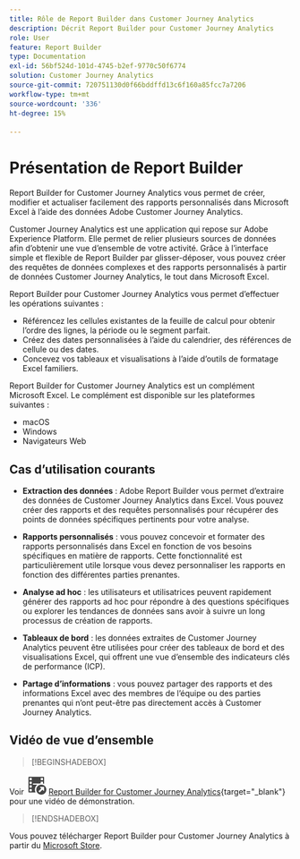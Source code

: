 ```yaml
---
title: Rôle de Report Builder dans Customer Journey Analytics
description: Décrit Report Builder pour Customer Journey Analytics
role: User
feature: Report Builder
type: Documentation
exl-id: 56bf524d-101d-4745-b2ef-9770c50f6774
solution: Customer Journey Analytics
source-git-commit: 720751130d0f66bddffd13c6f160a85fcc7a7206
workflow-type: tm+mt
source-wordcount: '336'
ht-degree: 15%

---
```


# Présentation de Report Builder

Report Builder for Customer Journey Analytics vous permet de créer, modifier et actualiser facilement des rapports personnalisés dans Microsoft Excel à l’aide des données Adobe Customer Journey Analytics.

Customer Journey Analytics est une application qui repose sur Adobe Experience Platform. Elle permet de relier plusieurs sources de données afin d’obtenir une vue d’ensemble de votre activité. Grâce à l’interface simple et flexible de Report Builder par glisser-déposer, vous pouvez créer des requêtes de données complexes et des rapports personnalisés à partir de données Customer Journey Analytics, le tout dans Microsoft Excel.

Report Builder pour Customer Journey Analytics vous permet dʼeffectuer les opérations suivantes :

- Référencez les cellules existantes de la feuille de calcul pour obtenir l’ordre des lignes, la période ou le segment parfait.
- Créez des dates personnalisées à l’aide du calendrier, des références de cellule ou des dates.
- Concevez vos tableaux et visualisations à l’aide d’outils de formatage Excel familiers.

Report Builder for Customer Journey Analytics est un complément Microsoft Excel. Le complément est disponible sur les plateformes suivantes :

- macOS
- Windows
- Navigateurs Web

## Cas d’utilisation courants

- **Extraction des données** : Adobe Report Builder vous permet d’extraire des données de Customer Journey Analytics dans Excel. Vous pouvez créer des rapports et des requêtes personnalisés pour récupérer des points de données spécifiques pertinents pour votre analyse.

- **Rapports personnalisés** : vous pouvez concevoir et formater des rapports personnalisés dans Excel en fonction de vos besoins spécifiques en matière de rapports. Cette fonctionnalité est particulièrement utile lorsque vous devez personnaliser les rapports en fonction des différentes parties prenantes.

- **Analyse ad hoc** : les utilisateurs et utilisatrices peuvent rapidement générer des rapports ad hoc pour répondre à des questions spécifiques ou explorer les tendances de données sans avoir à suivre un long processus de création de rapports.

- **Tableaux de bord** : les données extraites de Customer Journey Analytics peuvent être utilisées pour créer des tableaux de bord et des visualisations Excel, qui offrent une vue d’ensemble des indicateurs clés de performance (ICP).

- **Partage d’informations** : vous pouvez partager des rapports et des informations Excel avec des membres de l’équipe ou des parties prenantes qui n’ont peut-être pas directement accès à Customer Journey Analytics.


## Vidéo de vue d’ensemble

>[!BEGINSHADEBOX]

Voir ![VideoCheckedOut](/help/assets/icons/VideoCheckedOut.svg) [Report Builder for Customer Journey Analytics](https://video.tv.adobe.com/v/3452582?quality=12&learn=on&captions=fre_fr){target="_blank"} pour une vidéo de démonstration.

>[!ENDSHADEBOX]

Vous pouvez télécharger Report Builder pour Customer Journey Analytics à partir du [Microsoft Store](https://appsource.microsoft.com/en-us/product/Office365/WA200003101).
